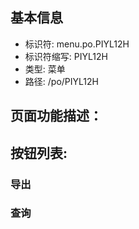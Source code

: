 
## 基本信息

- 标识符: menu.po.PIYL12H
- 标识符缩写: PIYL12H
- 类型: 菜单
- 路径: /po/PIYL12H

## 页面功能描述：





## 按钮列表:


### 导出



### 查询


